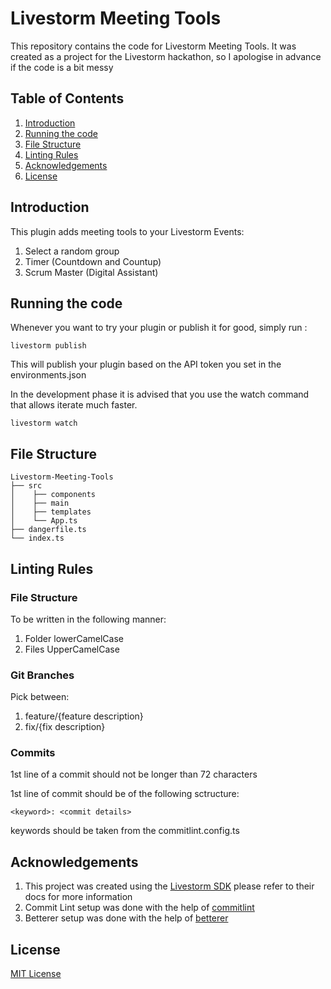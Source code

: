 # Livestorm Meeting Tools

This repository contains the code for Livestorm Meeting Tools. It was created as a project for the Livestorm hackathon, so I apologise in advance if the code is a bit messy

## Table of Contents

1. [Introduction](#introduction)
2. [Running the code](#running-the-code)
3. [File Structure](#file-structure)
4. [Linting Rules](#linting-rules)
5. [Acknowledgements](#acknowledgements)
6. [License](#license)

## Introduction

This plugin adds meeting tools to your Livestorm Events:

1. Select a random group
2. Timer (Countdown and Countup)
3. Scrum Master (Digital Assistant)

## Running the code

Whenever you want to try your plugin or publish it for good, simply run :

```
livestorm publish
```

This will publish your plugin based on the API token you set in the environments.json

In the development phase it is advised that you use the watch command that allows iterate much faster.

```
livestorm watch
```

## File Structure

```
Livestorm-Meeting-Tools
├── src
│    ├── components
│    ├── main
│    ├── templates
│    └── App.ts
├── dangerfile.ts
└── index.ts
```

## Linting Rules

### File Structure

To be written in the following manner:

1. Folder lowerCamelCase
2. Files UpperCamelCase

### Git Branches

Pick between:

1. feature/{feature description}
2. fix/{fix description}

### Commits

1st line of a commit should not be longer than 72 characters

1st line of commit should be of the following sctructure:

```
<keyword>: <commit details>
```

keywords should be taken from the commitlint.config.ts

## Acknowledgements

1. This project was created using the [Livestorm SDK](https://developers.livestorm.co/docs/getting-started-with-plugins-sdk) please refer to their docs for more information
2. Commit Lint setup was done with the help of [commitlint](https://commitlint.js.org/#/)
3. Betterer setup was done with the help of [betterer](https://phenomnomnominal.github.io/betterer/docs/running-betterer/)

## License

[MIT License](./LICENSE)
